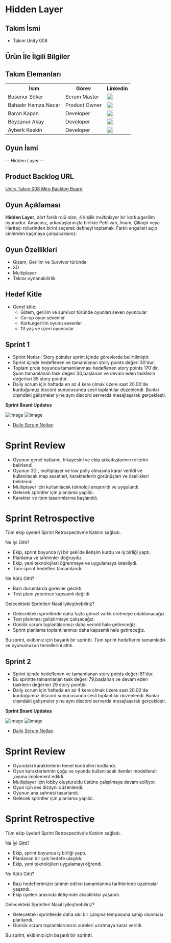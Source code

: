 # Hidden Layer

## Takım İsmi
- Takım Unity 008

## Ürün İle İlgili Bilgiler

  ## Takım Elemanları

  <table>
    <tr>
      <th>İsim</th>
      <th>Görev</th>
      <th>Linkedin</th>
    </tr>
    <tr>
      <td>Busenur Söker</td>
      <td>Scrum Master</td>
      <td>
        <a href="https://www.linkedin.com/in/busenur-soker/" target="_blank" ><img src="Sprint Screenshots/linkedin.png" width="20" height="20" /></a>
      </td>
    </tr>
    <tr>
      <td>Bahadır Hamza Nacar</td>
      <td>Product Owner</td>
      <td>
        <a href="https://www.linkedin.com/in/bahad%C4%B1r-hamza-nacar-747000208/" target="_blank"><img src="Sprint Screenshots/linkedin.png" width="20" height="20" /></a>
      </td>
    </tr>
    <tr>
      <td>Baran Kapan</td>
      <td>Developer</td>
      <td>
        <a href="https://www.linkedin.com/in/baran-kapan-5187a2253/" target="_blank"><img src="Sprint Screenshots/linkedin.png" width="20" height="20" /></a>
      </td>
    </tr>
    <tr>
      <td>Beyzanur Akay</td>
      <td>Developer</td>
      <td>
        <a href="https://www.linkedin.com/in/beyzanur-akay-45a711246/" target="_blank"><img src="Sprint Screenshots/linkedin.png" width="20" height="20" /></a>
      </td>
    </tr>
    <tr>
      <td>Ayberk Keskin</td>
      <td>Developer</td>
      <td>
        <a href="https://www.linkedin.com/in/ayberkkeskin/" target="_blank"><img src="Sprint Screenshots/linkedin.png" width="20" height="20" /></a>
      </td>
    </tr>
    <tr>
  </tr>
  </table>

## Oyun İsmi
-- Hidden Layer --

## Product Backlog URL
[Unity Takım 008 Miro Backlog Board](https://trello.com/invite/b/LS7aCw5H/ATTIa0829061f489b1e2a64c6b1c48756e79121C3EBE/unity-8)

## Oyun Açıklaması

**Hidden Layer**, dört farklı rolü olan, 4 kişilik multiplayer bir korku/gerilim oyunudur. Amacınız, arkadaşlarınızla birlikte Pehlivan, İmam, Çilingir veya Haritacı rollerinden birini seçerek defineyi toplamak. Farklı engelleri açıp cinlerden kaçmaya çalışacaksınız.

## Oyun Özellikleri

- Gizem, Gerilim ve Survivor türünde
- 3D 
- Multiplayer
- Tekrar oynanabilirlik

## Hedef Kitle
- Genel kitle:
  - Gizem, gerilim ve survivor türünde oyunları seven oyuncular
  - Co-op oyun sevenler
  - Korku/gerilim oyunu sevenler
  - 13 yaş ve üzeri oyuncular

## **Sprint 1**
- Sprint Notları: Story pointler sprint içinde görevlerde belirtilmiştir.
- Sprint içinde hedeflenen ve tamamlanan story points değeri 30'dur.
- Toplam proje boyunca tamamlanması hedeflenen story points 170'dir. Şuan tamamlanan task değeri 30,başlanan ve devam eden tasklerin değerleri 35 story pointtir.
- Daily scrum için haftada en az 4 kere olmak üzere saat 20.00'de kurduğumuz discord sunucusunda sesli toplantılar düzenlendi. Bunlar dışındaki gelişmeler yine aynı discord serverda mesajlaşarak gerçekleşti.
  
**Sprint Board Updates**

![image](https://github.com/obuddier/Grup8-Unity-OUA-Bootcamp/blob/main/Sprint%20Screenshots/Sprint1.png)
![image](https://github.com/obuddier/Grup8-Unity-OUA-Bootcamp/blob/main/Sprint%20Screenshots/Sprint1sp.png)

- [Daily Scrum Notları](https://drive.google.com/drive/folders/1ShSIaXFaUdt_9YyxAPtyeECxFmE5K7S3?usp=sharing)
  
# Sprint Review

- Oyunun genel hatlarını, hikayesini ve ekip arkadaşlarının rollerini belirlendi.
- Oyunun 3D , multiplayer ve low polly olmasına karar verildi ve kullanılacak map assetleri, karakterlerin görünüşleri ve özellikleri belirlendi.
- Multiplayer için kullanılacak teknoloji araştırıldı ve uygulandı.
- Gelecek sprintler için planlama yapıldı.
- Karakter ve item tasarımlarına başlanıldı.

# Sprint Retrospective

Tüm ekip üyeleri Sprint Retrospective'e Katılım sağladı.

Ne İyi Gitti?
- Ekip, sprint boyunca iyi bir şekilde iletişim kurdu ve iş birliği yaptı.
- Planlama ve tahminler doğruydu.
- Ekip, yeni teknolojileri öğrenmeye ve uygulamaya istekliydi.
- Tüm sprint hedefleri tamamlandı.

Ne Kötü Gitti?
- Bazı durumlarda görevler gecikti.
- Test planı yeterince kapsamlı değildi.

Gelecekteki Sprintleri Nasıl İyileştirebiliriz?
- Gelecekteki sprintlerde daha fazla görsel varlık üretmeye odaklanacağız.
- Test planımızı geliştirmeye çalışacağız.
- Günlük scrum toplantılarımızı daha verimli hale getireceğiz.
- Sprint planlama toplantılarımızı daha kapsamlı hale getireceğiz.

Bu sprint, ekibimiz için başarılı bir sprintti. Tüm sprint hedeflerini tamamladık ve oyunumuzun temellerini attık.

## **Sprint 2**
- Sprint içinde hedeflenen ve tamamlanan story points değeri 81'dur.
- Bu sprintte tamamlanan task değeri 79,başlanan ve devam eden tasklerin değerleri 29 story pointtir.
- Daily scrum için haftada en az 4 kere olmak üzere saat 20.00'de kurduğumuz discord sunucusunda sesli toplantılar düzenlendi. Bunlar dışındaki gelişmeler yine aynı discord serverda mesajlaşarak gerçekleşti.
  
**Sprint Board Updates**

![image](https://github.com/obuddier/Grup8-Unity-OUA-Bootcamp/blob/main/Sprint%20Screenshots/Sprint2.png)
![image](https://github.com/obuddier/Grup8-Unity-OUA-Bootcamp/blob/main/Sprint%20Screenshots/Sprint2sp.png)

- [Daily Scrum Notları](https://drive.google.com/drive/folders/1ShSIaXFaUdt_9YyxAPtyeECxFmE5K7S3?usp=sharing)
  
# Sprint Review

- Oyundaki karakterlerin temel kontrolleri kodlandı.
- Oyun karakterlerinin çoğu ve oyunda kullanılacak itemler modellendi ,oyuna implement edildi.
- Multiplayer için lobby oluşturuldu üstüne çalışılmaya devam ediliyor.
- Oyun için ses dizaynı düzenlendi.
- Oyunun ana sahnesi tasarlandı.
- Gelecek sprintler için planlama yapıldı.

# Sprint Retrospective

Tüm ekip üyeleri Sprint Retrospective'e Katılım sağladı.

Ne İyi Gitti?
- Ekip, sprint boyunca iş birliği yaptı.
- Planlanan bir çok hedefe ulaşıldı.
- Ekip, yeni teknolojileri uygulamayı öğrendi.

Ne Kötü Gitti?
- Bazı hedeflerimizin tahmin edilen tamamlanma tarihlerinde uzatmalar yaşandı.
- Ekip üyeleri arasında iletişimde aksaklıklar yaşandı.

Gelecekteki Sprintleri Nasıl İyileştirebiliriz?
- Gelecekteki sprintlerde daha sıkı bir çalışma temposuna sahip olunması planlandı.
- Günlük scrum toplantılarımızın süreleri uzatmaya karar verildi.

Bu sprint, ekibimiz için başarılı bir sprintti.

